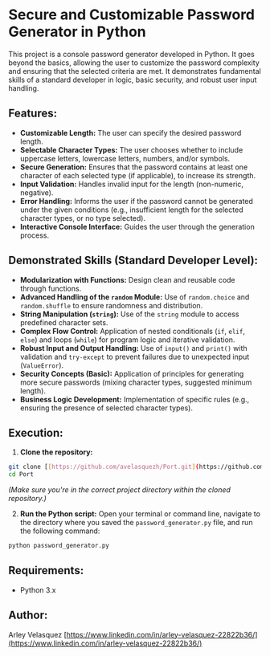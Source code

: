 # Secure and Customizable Password Generator in Python

This project is a console password generator developed in Python. It goes beyond the basics, allowing the user to customize the password complexity and ensuring that the selected criteria are met. It demonstrates fundamental skills of a standard developer in logic, basic security, and robust user input handling.

## Features:

* **Customizable Length:** The user can specify the desired password length.
* **Selectable Character Types:** The user chooses whether to include uppercase letters, lowercase letters, numbers, and/or symbols.
* **Secure Generation:** Ensures that the password contains at least one character of each selected type (if applicable), to increase its strength.
* **Input Validation:** Handles invalid input for the length (non-numeric, negative).
* **Error Handling:** Informs the user if the password cannot be generated under the given conditions (e.g., insufficient length for the selected character types, or no type selected).
* **Interactive Console Interface:** Guides the user through the generation process.

## Demonstrated Skills (Standard Developer Level):

* **Modularization with Functions:** Design clean and reusable code through functions.
* **Advanced Handling of the `random` Module:** Use of `random.choice` and `random.shuffle` to ensure randomness and distribution.
* **String Manipulation (`string`):** Use of the `string` module to access predefined character sets.
* **Complex Flow Control:** Application of nested conditionals (`if`, `elif`, `else`) and loops (`while`) for program logic and iterative validation.
* **Robust Input and Output Handling:** Use of `input()` and `print()` with validation and `try-except` to prevent failures due to unexpected input (`ValueError`).
* **Security Concepts (Basic):** Application of principles for generating more secure passwords (mixing character types, suggested minimum length).
* **Business Logic Development:** Implementation of specific rules (e.g., ensuring the presence of selected character types).

## Execution:

1. **Clone the repository:**
```bash
git clone [[https://github.com/avelasquezh/Port.git](https://github.com/avelasquezh/Port.git](https://github.com/avelasquezh/project-portfolio.git)]
cd Port
```
*(Make sure you're in the correct project directory within the cloned repository.)*

2. **Run the Python script:**
Open your terminal or command line, navigate to the directory where you saved the `password_generator.py` file, and run the following command:
```bash
python password_generator.py
```

## Requirements:

* Python 3.x

## Author:

Arley Velasquez [https://www.linkedin.com/in/arley-velasquez-22822b36/](https://www.linkedin.com/in/arley-velasquez-22822b36/)
